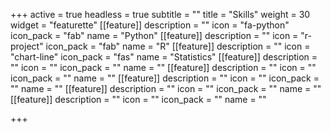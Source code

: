 +++
active = true
headless = true
subtitle = ""
title = "Skills"
weight = 30
widget = "featurette"
[[feature]]
description = ""
icon = "fa-python"
icon_pack = "fab"
name = "Python"
[[feature]]
description = ""
icon = "r-project"
icon_pack = "fab"
name = "R"
[[feature]]
description = ""
icon = "chart-line"
icon_pack = "fas"
name = "Statistics"
[[feature]]
description = ""
icon = ""
icon_pack = ""
name = ""
[[feature]]
description = ""
icon = ""
icon_pack = ""
name = ""
[[feature]]
description = ""
icon = ""
icon_pack = ""
name = ""
[[feature]]
description = ""
icon = ""
icon_pack = ""
name = ""
[[feature]]
description = ""
icon = ""
icon_pack = ""
name = ""

+++
